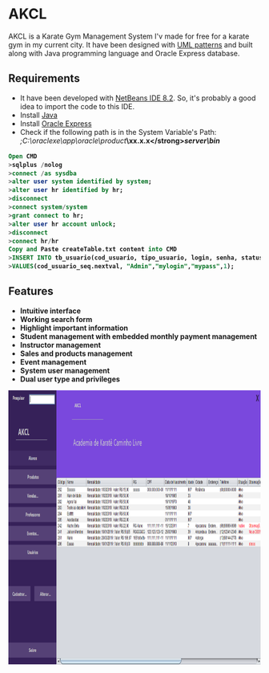 # AKCL

AKCL is a Karate Gym Management System I'v made for free for a karate gym in my current city.
It have been designed with [UML patterns](http://astah.net) and built along with Java programming language and Oracle Express database.

## Requirements

+ It have been developed with [NetBeans IDE 8.2](https://netbeans.org/downloads/8.2/). So, it's probably a good idea to import the code to this IDE.
+ Install [Java](https://www.java.com/en/download/)
+ Install [Oracle Express](https://www.oracle.com/technetwork/database/database-technologies/express-edition/downloads/index.html)
+ Check if the following path is in the System Variable's Path: *;C:\oraclexe\app\oracle\product*<strong>\xx.x.x\</strong>*server\bin*


```sql
Open CMD
>sqlplus /nolog
>connect /as sysdba
>alter user system identified by system;
>alter user hr identified by hr;
>disconnect
>connect system/system
>grant connect to hr;
>alter user hr account unlock;
>disconnect
>connect hr/hr
Copy and Paste createTable.txt content into CMD
>INSERT INTO tb_usuario(cod_usuario, tipo_usuario, login, senha, status)
>VALUES(cod_usuario_seq.nextval, "Admin","mylogin","mypass",1);
```

## Features

+ Intuitive interface
+ Working search form
+ Highlight important information
+ Student management with embedded monthly payment management
+ Instructor management
+ Sales and products management
+ Event management
+ System user management
+ Dual user type and privileges

<img src="images/001ScreenS.png" align="left" width="1024" height="546">

